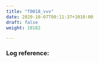 ```yaml
---
title: "f0018_vvv"
date: 2020-10-07T00:11:37+1010:00
draft: false
weight: 10182

---
```


### Log reference: <no value>

```
